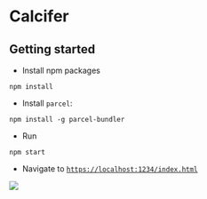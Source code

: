 # Calcifer

## Getting started

- Install npm packages

```
npm install
```

- Install `parcel`:

```
npm install -g parcel-bundler
```

- Run

```
npm start
```

- Navigate to [`https://localhost:1234/index.html`](https://localhost:1234/index.html)

![](https://media.giphy.com/media/Wo0Yw7qwzgQak/giphy.gif)
